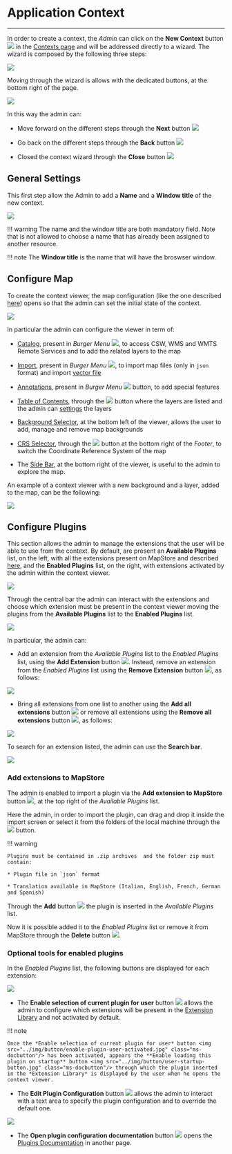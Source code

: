 # Application Context
*******************

In order to create a context, the *Admin* can click on the **New Context** button <img src="../img/button/new-context-button.jpg" class="ms-docbutton"/> in the [Contexts page](managing-contexts.md) and will be addressed directly to a wizard. The wizard is composed by the following three steps:

<img src="../img/application-context/wizard.jpg" class="ms-docimage"/>

Moving through the wizard is allows with the dedicated buttons, at the bottom right of the page. 

<img src="../img/application-context/wizard2.jpg" class="ms-docimage"/>

In this way the admin can:

* Move forward on the different steps through the **Next** button <img src="../img/button/next-button.jpg" class="ms-docbutton"/> 

* Go back on the different steps through the **Back** button <img src="../img/button/back-button.jpg" class="ms-docbutton"/>

* Closed the context wizard through the **Close** button <img src="../img/button/close-button.jpg" class="ms-docbutton"/>

## General Settings

This first step allow the Admin to add a **Name** and a **Window title** of the new context. 

<img src="../img/application-context/stepone.jpg" class="ms-docimage"/>

!!! warning
    The name and the window title are both mandatory field. Note that is not allowed to choose a name that has already been assigned to another resource.

!!! note
    The **Window title** is the name that will have the broswser window.

## Configure Map

To create the context viewer, the map configuration (like the one described [here](exploring-map.md)) opens so that the admin can set the initial state of the context. 

<img src="../img/application-context/steptwo_part.jpg" class="ms-docimage"/>

In particular the admin can configure the viewer in term of:

* [Catalog](catalog.md), present in *Burger Menu* <img src="../img/button/burger.jpg" class="ms-docbutton" />, to access CSW, WMS and WMTS Remote Services and to add the related layers to the map

* [Import](import.md), present in *Burger Menu* <img src="../img/button/burger.jpg" class="ms-docbutton" />, to import map files (only in `json` format) and import [vector file](import.md#import-vector-files) 

* [Annotations](annotations.md), present in *Burger Menu* <img src="../img/button/burger.jpg" class="ms-docbutton" /> button, to add special features

* [Table of Contents](toc.md), through the <img src="../img/button/show-layers.jpg" class="ms-docbutton"/> button where the layers are listed and the admin can [settings](layer-settings.md) the layers

* [Background Selector](background.md), at the bottom left of the viewer, allows the user to add, manage and remove map backgrounds

* [CRS Selector](footer.md#crs-selector), through the <img src="../img/button/crs_selector_icon.jpg" class="ms-docbutton" /> button at the bottom right of the *Footer*, to switch the Coordinate Reference System of the map

* The [Side Bar](side-bar.md), at the bottom right of the viewer, is useful to the admin to explore the map.

An example of a context viewer with a new background and a layer, added to the map, can be the following:

<img src="../img/application-context/es_steptwo.jpg" class="ms-docimage"/>

## Configure Plugins

This section allows the admin to manage the extensions that the user will be able to use from the context. By default, are present an **Available Plugins** list, on the left, with all the extensions present on MapStore and described [here](https://mapstore.geo-solutions.it/mapstore/docs/api/plugins#plugins), and the **Enabled Plugins** list, on the right, with extensions activated by the admin within the context viewer.

<img src="../img/application-context/stepthree.jpg" class="ms-docimage" style="max-width:500px;"/> 

Through the central bar the admin can interact with the extensions and choose which extension must be present in the context viewer moving the plugins from the  **Available Plugins**  list to the **Enabled Plugins** list.

<img src="../img/application-context/stepthree-bar.jpg" class="ms-docimage" style="max-width:500px;"/>

In particular, the admin can:

* Add an extension from the *Available Plugins* list to the *Enabled Plugins* list, using the **Add Extension** button <img src="../img/button/add_arrow_button.jpg" class="ms-docbutton"/>. Instead, remove an extension from the *Enabled Plugins* list using the **Remove Extension** button <img src="../img/button/remove_button.jpg" class="ms-docbutton"/>, as follows: 

<img src="../img/application-context/extension-in-out.gif" class="ms-docimage"/> 

* Bring all extensions from one list to another using the **Add all extensions** button <img src="../img/button/add-all-button.jpg" class="ms-docbutton"/> or remove all extensions using the **Remove all extensions** button <img src="../img/button/remove-all-button.jpg" class="ms-docbutton"/>, as follows:

<img src="../img/application-context/extensions-in-out.gif" class="ms-docimage"/> 

To search for an extension listed, the admin can use the **Search bar**.

<img src="../img/application-context/stepthree-search.jpg" class="ms-docimage" style="max-width:500px;"/>

### Add extensions to MapStore

The admin is enabled to import a plugin via the **Add extension to MapStore** button <img src="../img/button/upload-button.jpg" class="ms-docbutton"/>, at the top right of the *Available Plugins* list. 

<popoup>

Here the admin, in order to import the plugin, can drag and drop it inside the import screen or select it from the folders of the local machine through the <img src="../img/button/select-files.jpg" class="ms-docbutton"/> button.


!!! warning
    
    Plugins must be contained in .zip archives  and the folder zip must contain:

    * Plugin file in `json` format

    * Translation available in MapStore (Italian, English, French, German and Spanish)

Through the **Add** button <img src="../img/button/add_group_confirm_button.jpg" class="ms-docbutton"/> the plugin is inserted in the *Available Plugins* list. 

<plugin on the list>

Now it is possible added it to the *Enabled Plugins* list or remove it from MapStore through the **Delete** button <img src="../img/button/delete_white_button.jpg" class="ms-docbutton"/>. 

<delete button on plugin>

### Optional tools for enabled plugins

In the *Enabled Plugins* list, the following buttons are displayed for each extension:

<img src="../img/application-context/enabled-buttons.jpg" class="ms-docimage" style="max-width:500px;"/>

* The **Enable selection of current plugin for user** button <img src="../img/button/enable-plugin-user.jpg" class="ms-docbutton"/> allows the admin to configure which extensions will be present in the [Extension Library](extension-library.md) and not activated by default.

!!! note
    
    Once the *Enable selection of current plugin for user* button <img src="../img/button/enable-plugin-user-activated.jpg" class="ms-docbutton"/> has been activated, appears the **Enable loading this plugin on startup** button <img src="../img/button/user-startup-button.jpg" class="ms-docbutton"/> through which the plugin inserted in the *Extension Library* is displayed by the user when he opens the context viewer.

* The **Edit Plugin Configuration** button <img src="../img/button/edit-plugin.jpg" class="ms-docbutton"/> allows the admin to interact with a text area to specify the plugin configuration and to override the default one. 

<img src="../img/application-context/plugin-config.jpg" class="ms-docimage" style="max-width:300px;"/>

* The **Open plugin configuration documentation** button <img src="../img/button/docu-plugin.jpg" class="ms-docbutton"/> opens the [Plugins Documentation](https://mapstore.geo-solutions.it/mapstore/docs/api/plugins#plugins) in another page.
